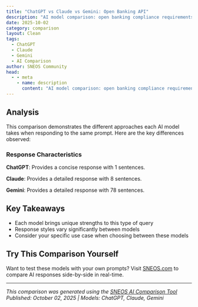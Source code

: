```yaml
---
title: "ChatGPT vs Claude vs Gemini: Open Banking API"
description: "AI model comparison: open banking compliance requirements..."
date: 2025-10-02
category: comparison
layout: Clean
tags:
  - ChatGPT
  - Claude
  - Gemini
  - AI Comparison
author: SNEOS Community
head:
  - - meta
    - name: description
      content: "AI model comparison: open banking compliance requirements..."
---
```


<ChatComparison
  title="ChatGPT vs Claude vs Gemini: Open Banking API"
  prompt="open banking compliance requirements"
  :responses='{
    "ChatGPT": "Error calling OpenAI API.",
    "Claude": "# Open Banking Compliance Requirements\n\nOpen banking compliance varies by jurisdiction, but here are the key requirements across major markets:\n\n## Core Regulatory Frameworks\n\n### **Europe (PSD2)**\n- **Strong Customer Authentication (SCA)** - Multi-factor authentication required\n- **Data Protection** - GDPR compliance mandatory\n- **API Standards** - NextGenPSD2 framework implementation\n- **Licensing** - Payment Institution or E-money Institution license required\n- **Consent Management** - Explicit customer consent with clear revocation process\n\n### **United Kingdom (Open Banking Standard)**\n- **CMA9 Compliance** - For major banks (asset threshold \u003E\u00A325bn)\n- **OBIE Standards** - Technical specifications and API standards\n- **FCA Authorization** - Account Information Service Provider (AISP) or Payment Initiation Service Provider (PISP) registration\n- **Operational Guidelines** - Customer experience and liability frameworks\n\n### **United States (Emerging Framework)**\n- **CFPB Section 1033** - Consumer data rights (proposed rule)\n- **FFIEC Guidance** - Third-party risk management\n- **State Regulations** - Varying state-level requirements\n- **Industry Standards** - FDX API standards adoption\n\n## Universal Compliance Areas\n\n### **1. Data Security \u0026 Privacy**\n- ISO 27001 certification\n- Encryption of data in transit and at rest\n- Regular security audits and penetration testing\n- Data minimization principles\n- Privacy by design implementation\n\n### **2. Technical Standards**\n- RESTful API implementation\n- OAuth 2.0 authentication\n- TLS 1.2\u002B encryption\n- Rate limiting and throttling\n- API versioning and backward compatibility\n\n### **3. Operational Requirements**\n- **Service Level Agreements (SLAs)**\n  - 99.5% uptime typically required\n  - Response time standards (usually \u003C1 second)\n  - Incident response procedures\n\n- **Customer Support**\n  - Complaint handling procedures\n  - Customer communication protocols\n  - Service disruption notifications\n\n### **4. Risk Management**\n- Third-party risk assessments\n- Operational resilience planning\n- Business continuity procedures\n- Fraud monitoring and prevention\n- Anti-money laundering (AML) compliance\n\n## Implementation Checklist\n\n### **Pre-Launch Requirements**\n- [ ] Obtain necessary regulatory licenses/registrations\n- [ ] Complete security certifications\n- [ ] Implement required API standards\n- [ ] Establish consent management system\n- [ ] Create customer communication materials\n- [ ] Develop incident response procedures\n\n### **Ongoing Compliance**\n- [ ] Regular security assessments\n- [ ] API performance monitoring\n- [ ] Regulatory reporting requirements\n- [ ] Customer complaint tracking\n- [ ] Staff training and awareness programs\n- [ ] Regular policy updates\n\n## Key Compliance Considerations\n\n### **Consent Management**\n- Granular consent options\n- Clear consent language\n- Easy revocation process\n- Consent renewal procedures\n- Audit trail maintenance\n\n### **Liability Framework**\n- Unauthorized transaction liability\n- Data breach responsibilities\n- Service availability guarantees\n- Customer redress mechanisms\n\n### **Data Governance**\n- Data retention policies\n- Purpose limitation adherence\n- Data sharing agreements\n- Cross-border transfer compliance\n- Right to data portability\n\n## Penalties for Non-Compliance\n\n- **Financial penalties** up to 4% of annual turnover (GDPR)\n- **License revocation** by regulatory authorities\n- **Operational restrictions** or service limitations\n- **Reputational damage** and customer loss\n- **Legal liability** for data breaches or fraud\n\nWould you like me to elaborate on any specific jurisdiction\u0027s requirements or particular compliance area?",
    "Gemini": "Open banking compliance requirements are complex and vary depending on the specific jurisdiction. However, they generally revolve around these core principles and areas:\n\n**I. Foundational Principles:**\n\n*   **Data Security:** Protecting customer data is paramount.  Open banking implementations must have robust security measures to prevent unauthorized access, breaches, and misuse of information.\n*   **Consumer Consent:**  Explicit and informed consent from the customer is crucial before any data sharing takes place.  This consent needs to be specific about what data is shared, with whom, for what purpose, and for how long.  Customers must also have the right to withdraw their consent easily.\n*   **Transparency:**  Customers must understand exactly what data is being shared, with whom, and how it is being used.  Clear and understandable communication is essential.\n*   **Fairness:** Open banking should not lead to unfair or discriminatory practices.  Algorithms and data analysis should be designed to avoid biases.\n*   **Liability:**  Clear responsibility and accountability are needed in case of errors or unauthorized access.  The regulations must define who is liable for different types of incidents.\n*   **Interoperability:** Systems and APIs should be designed to work seamlessly with each other, allowing for a smooth and efficient data exchange.\n*   **Resilience:** Systems must be resilient and able to withstand technical failures or cyberattacks.  Redundancy and failover mechanisms are necessary.\n\n**II. Key Regulatory Areas (General Overview - *Specifics vary significantly by jurisdiction*):**\n\n*   **Authorization and Licensing:**\n    *   **Payment Initiation Service Providers (PISPs):**  Entities that initiate payments on behalf of the customer (e.g., facilitating transfers between accounts).\n    *   **Account Information Service Providers (AISPs):** Entities that retrieve account information from banks to provide aggregated views of finances or other services.\n    *   Open banking regulations typically require PISPs and AISPs to be licensed or authorized by a relevant regulatory authority (e.g., FCA in the UK, APRA in Australia, EU member state authorities under PSD2).  This involves demonstrating financial stability, operational capabilities, security measures, and compliance procedures.\n*   **Technical Standards and API Specifications:**\n    *   Many jurisdictions mandate the use of specific technical standards and API specifications for data sharing. These standards ensure interoperability and security. Examples include:\n        *   **Financial-grade API (FAPI):** Focuses on security for high-value transactions and data.\n        *   **OpenID Connect (OIDC):**  An authentication layer built on top of OAuth 2.0.\n        *   **OAuth 2.0:**  An authorization framework that allows secure delegated access.\n    *   Regulations often specify the types of data that can be accessed through APIs, the format of the data, and the frequency of updates.\n*   **Data Protection and Privacy:**\n    *   Open banking must comply with all relevant data protection and privacy laws. This includes regulations like:\n        *   **GDPR (General Data Protection Regulation) - European Union:**  Covers data processing, consent requirements, data subject rights (access, rectification, erasure, portability), and data breach notification.\n        *   **CCPA (California Consumer Privacy Act) - California:** Grants consumers control over their personal information, including the right to know, the right to delete, and the right to opt-out of the sale of their personal information.  Similar laws are emerging in other US states.\n        *   **Equivalent data protection laws in other countries.**\n    *   Data minimization is crucial: only collect and process data that is strictly necessary for the agreed-upon purpose.\n    *   Data retention policies must be in place to ensure that data is not stored for longer than necessary.\n    *   Data anonymization and pseudonymization techniques should be used where appropriate to protect customer privacy.\n*   **Security Requirements:**\n    *   **Strong Customer Authentication (SCA):** Many regulations (e.g., PSD2) mandate the use of SCA for payment initiation and accessing sensitive account information.  SCA typically involves using two or more independent authentication factors (something the user knows, something the user has, something the user is).\n    *   **Encryption:** Data must be encrypted both in transit and at rest.\n    *   **Access Controls:**  Robust access controls must be implemented to prevent unauthorized access to data.\n    *   **Vulnerability Management:**  Regular security assessments and penetration testing are required to identify and address vulnerabilities.\n    *   **Incident Response:**  A well-defined incident response plan must be in place to handle security breaches and data leaks.\n*   **Consumer Rights and Redress:**\n    *   Customers have the right to access, rectify, and erase their data.\n    *   Customers must have the right to withdraw their consent for data sharing at any time.\n    *   Clear mechanisms must be in place for customers to lodge complaints and seek redress in case of errors or unauthorized access.\n    *   Liability frameworks must be clearly defined to determine who is responsible for losses or damages resulting from open banking transactions.\n*   **Operational Resilience:**\n    *   Open banking systems must be resilient and able to withstand disruptions.\n    *   Business continuity plans must be in place to ensure that services can be restored quickly in case of outages.\n    *   Regular testing and monitoring are required to ensure the ongoing availability and reliability of the systems.\n*   **Regulatory Reporting:**\n    *   PISPs and AISPs are typically required to report regularly to the relevant regulatory authority on their activities, including transaction volumes, security incidents, and customer complaints.\n    *   Reporting requirements vary depending on the jurisdiction.\n\n**III. Examples of Jurisdictional Regulations:**\n\n*   **PSD2 (Payment Services Directive 2) - European Union:**  A key driver of open banking in Europe.  Requires banks to provide APIs that allow authorized third parties to access customer account information and initiate payments.\n*   **UK Open Banking Implementation Entity (OBIE):**  Responsible for developing and maintaining the open banking standard in the UK, based on PSD2 requirements.\n*   **Consumer Data Right (CDR) - Australia:**  A broader data-sharing framework that extends beyond banking to other sectors, such as energy and telecommunications.\n*   **Hong Kong Monetary Authority (HKMA) Open API Framework:** Promotes the adoption of open APIs in the banking sector in Hong Kong.\n*   **Singapore\u0027s Open Banking Initiatives:**  MAS (Monetary Authority of Singapore) has been promoting open banking through various initiatives and guidelines.\n*   **United States:**  The US has a more fragmented regulatory landscape for open banking, with no single overarching law.  However, the Consumer Financial Protection Bureau (CFPB) is actively working on regulations related to consumer financial data rights.\n\n**IV.  Key Considerations for Compliance:**\n\n*   **Jurisdictional Scope:** Determine which jurisdictions you are operating in and comply with the relevant regulations in each jurisdiction.  Regulations vary considerably.\n*   **Type of Service:**  Identify whether you are providing PISP, AISP, or other related services, as this will determine the specific requirements you need to meet.\n*   **Data Governance:**  Implement a comprehensive data governance framework to ensure that data is handled responsibly and in compliance with all applicable regulations.\n*   **Security Posture:**  Maintain a strong security posture, including robust security controls, regular security assessments, and a well-defined incident response plan.\n*   **Compliance Monitoring:**  Continuously monitor your systems and processes to ensure ongoing compliance with open banking regulations.\n*   **Legal Counsel:** Engage legal counsel with expertise in open banking regulations to ensure that you are meeting all of your legal obligations.\n\n**In summary, navigating open banking compliance requires a thorough understanding of the relevant regulations in each jurisdiction, a strong commitment to data security and privacy, and a robust data governance framework. It\u0027s a dynamic landscape, so continuous monitoring and adaptation are crucial.** It is highly recommended to consult with legal and compliance experts specializing in open banking to ensure adherence to the latest requirements.\n"
  }'
  published-date="08:03"
/>

## Analysis

This comparison demonstrates the different approaches each AI model takes when responding to the same prompt. Here are the key differences observed:

### Response Characteristics

**ChatGPT**: Provides a concise response with 1 sentences. 

**Claude**: Provides a detailed response with 8 sentences. 

**Gemini**: Provides a detailed response with 78 sentences. 

## Key Takeaways

- Each model brings unique strengths to this type of query
- Response styles vary significantly between models
- Consider your specific use case when choosing between these models

## Try This Comparison Yourself

Want to test these models with your own prompts? Visit [SNEOS.com](https://sneos.com) to compare AI responses side-by-side in real-time.

---

*This comparison was generated using the [SNEOS AI Comparison Tool](https://sneos.com)*
*Published: October 02, 2025 | Models: ChatGPT, Claude, Gemini*
